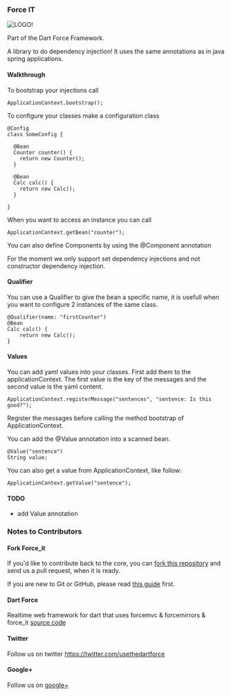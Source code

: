 ### Force IT ###

![LOGO!](https://raw.github.com/jorishermans/dart-force/master/resources/dart_force_logo.jpg)

Part of the Dart Force Framework.

A library to do dependency injection! It uses the same annotations as in java spring applications.

#### Walkthrough ####

To bootstrap your injections call

	ApplicationContext.bootstrap();
	
To configure your classes make a configuration class

	@Config
	class SomeConfig {
	  
	  @Bean
	  Counter counter() {
	    return new Counter();
	  }
	  
	  @Bean
	  Calc calc() {
	    return new Calc();
	  }
	  
	}
	
When you want to access an instance you can call 

	ApplicationContext.getBean("counter");

You can also define Components by using the @Component annotation

For the moment we only support set dependency injections and not constructor dependency injection.

#### Qualifier ####

You can use a Qualifier to give the bean a specific name, it is usefull when you want to configure 2 instances of the same class. 

	@Qualifier(name: "firstCounter")
	@Bean
	Calc calc() {
		return new Calc();
	}
	
#### Values ####

You can add yaml values into your classes.
First add them to the applicationContext. The first value is the key of the messages and the second value is the yaml content.

	ApplicationContext.registerMessage("sentences", "sentence: Is this good?");
	
Register the messages before calling the method bootstrap of ApplicationContext.

You can add the @Value annotation into a scanned bean.

	@Value("sentence")
	String value;

You can also get a value from ApplicationContext, like follow:

	ApplicationContext.getValue("sentence");

#### TODO ####

- add Value annotation

### Notes to Contributors ###

#### Fork Force_it ####

If you'd like to contribute back to the core, you can [fork this repository](https://help.github.com/articles/fork-a-repo) and send us a pull request, when it is ready.

If you are new to Git or GitHub, please read [this guide](https://help.github.com/) first.

#### Dart Force ####

Realtime web framework for dart that uses forcemvc & forcemirrors & force_it [source code](https://github.com/jorishermans/dart-force)

#### Twitter ####

Follow us on twitter https://twitter.com/usethedartforce

#### Google+ ####

Follow us on [google+](https://plus.google.com/111406188246677273707)